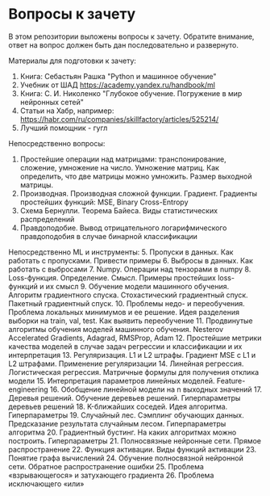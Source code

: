# Вопросы к зачету

В этом репозитории выложены вопросы к зачету. Обратите внимание, ответ на вопрос должен быть дан последовательно и развернуто.

Материалы для подготовки к зачету:
1. Книга: Себастьян Рашка "Python и машинное обучение"
2. Учебник от ШАД https://academy.yandex.ru/handbook/ml
3. Книга: С. И. Николенко "Глубокое обучение. Погружение в мир нейронных сетей"
4. Статьи на Хабр, например: https://habr.com/ru/companies/skillfactory/articles/525214/
5. Лучший помощник - гугл

Непосредственно вопросы:
1.	Простейшие операции над матрицами: транспонирование, сложение, умножение на число. Умножение матриц. Как определить, что две матрицы можно умножить. Размер выходной матрицы.
2.	Производная. Производная сложной функции. Градиент. Градиенты простейших функций: MSE, Binary Cross-Entropy
3.	Схема Бернулли. Теорема Байеса. Виды статистических распределений
4.	Правдоподобие. Вывод отрицательного логарифмического правдоподобия в случае бинарной классификации

Непосредственно ML и инструменты:
5.	Пропуски в данных. Как работать с пропусками. Привести примеры
6.	Выбросы в данных. Как работать с выбросами
7.	Numpy. Операции над тензорами в numpy
8.	Loss-функция. Определение. Смысл. Примеры простейших loss-функций и их смысл
9.	Обучение модели машинного обучения. Алгоритм градиентного спуска. Стохастический градиентный спуск. Пакетный градиентный спуск. 
10.	Проблемы недо- и переобучения. Проблема локальных минимумов и ее решение. Идея разделения выборки на train, val, test. Как выявить переобучение
11.	Продвинутые алгоритмы обучения моделей машинного обучения. Nesterov Accelerated Gradients, Adagrad, RMSProp, Adam
12.	Простейшие метрики качества моделей в случае задач регрессии и классификации и их интерпретация
13.	Регуляризация. L1 и L2 штрафы. Градиент MSE с L1 и L2 штрафами. Применение регуляризации
14.	Линейная регрессия. Логистическая регрессия. Матричные формулы для получения отклика модели
15.	Интерпретация параметров линейных моделей. Feature-engineering
16.	Обобщение линейной модели на n выходных значений
17.	Деревья решений. Обучение деревьев решений. Гиперпараметры деревьев решений
18.	K-ближайших соседей. Идея алгоритма. Гиперпараметры
19.	Случайный лес. Сэмплинг обучающих данных. Предсказание результата случайным лесом. Гиперпараметры алгоритма
20.	Градиентный бустинг. На каких алгоритмах можно построить.  Гиперпараметры
21.	Полносвязные нейронные сети. Прямое распространение
22.	Функция активации. Виды функций активации
23.	Понятие графа вычислений
24.	Обучение полносвязной нейронной сети. Обратное распространение ошибки
25.	Проблема «взрывающегося» и затухающего градиента
26.	Проблема исключающего «или»
